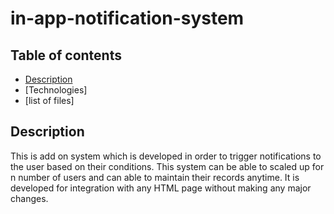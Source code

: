 # in-app-notification-system
## Table of contents
* [Description](#Description)
* [Technologies]
* [list of files]
## Description
  This is add on system which is developed in order to trigger notifications to the user based on their conditions.
  This system can be able to scaled up for n number of users and can able to maintain their records anytime.
  It is developed for integration with any HTML page without making any major changes.
## 
